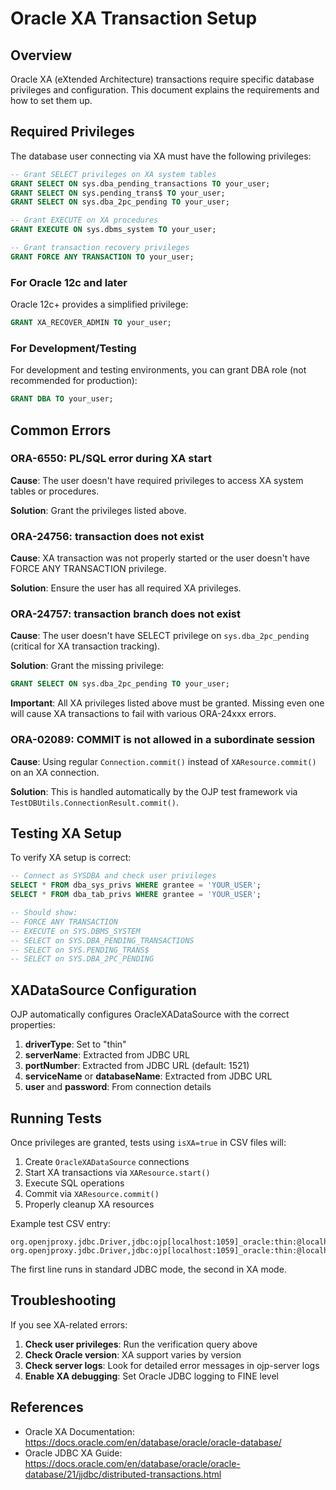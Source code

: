 # Oracle XA Transaction Setup

## Overview

Oracle XA (eXtended Architecture) transactions require specific database privileges and configuration. This document explains the requirements and how to set them up.

## Required Privileges

The database user connecting via XA must have the following privileges:

```sql
-- Grant SELECT privileges on XA system tables
GRANT SELECT ON sys.dba_pending_transactions TO your_user;
GRANT SELECT ON sys.pending_trans$ TO your_user;
GRANT SELECT ON sys.dba_2pc_pending TO your_user;

-- Grant EXECUTE on XA procedures
GRANT EXECUTE ON sys.dbms_system TO your_user;

-- Grant transaction recovery privileges
GRANT FORCE ANY TRANSACTION TO your_user;
```

### For Oracle 12c and later

Oracle 12c+ provides a simplified privilege:

```sql
GRANT XA_RECOVER_ADMIN TO your_user;
```

### For Development/Testing

For development and testing environments, you can grant DBA role (not recommended for production):

```sql
GRANT DBA TO your_user;
```

## Common Errors

### ORA-6550: PL/SQL error during XA start

**Cause**: The user doesn't have required privileges to access XA system tables or procedures.

**Solution**: Grant the privileges listed above.

### ORA-24756: transaction does not exist

**Cause**: XA transaction was not properly started or the user doesn't have FORCE ANY TRANSACTION privilege.

**Solution**: Ensure the user has all required XA privileges.

### ORA-24757: transaction branch does not exist

**Cause**: The user doesn't have SELECT privilege on `sys.dba_2pc_pending` (critical for XA transaction tracking).

**Solution**: Grant the missing privilege:
```sql
GRANT SELECT ON sys.dba_2pc_pending TO your_user;
```

**Important**: All XA privileges listed above must be granted. Missing even one will cause XA transactions to fail with various ORA-24xxx errors.

### ORA-02089: COMMIT is not allowed in a subordinate session

**Cause**: Using regular `Connection.commit()` instead of `XAResource.commit()` on an XA connection.

**Solution**: This is handled automatically by the OJP test framework via `TestDBUtils.ConnectionResult.commit()`.

## Testing XA Setup

To verify XA setup is correct:

```sql
-- Connect as SYSDBA and check user privileges
SELECT * FROM dba_sys_privs WHERE grantee = 'YOUR_USER';
SELECT * FROM dba_tab_privs WHERE grantee = 'YOUR_USER';

-- Should show:
-- FORCE ANY TRANSACTION
-- EXECUTE on SYS.DBMS_SYSTEM
-- SELECT on SYS.DBA_PENDING_TRANSACTIONS
-- SELECT on SYS.PENDING_TRANS$
-- SELECT on SYS.DBA_2PC_PENDING
```

## XADataSource Configuration

OJP automatically configures OracleXADataSource with the correct properties:

1. **driverType**: Set to "thin"
2. **serverName**: Extracted from JDBC URL
3. **portNumber**: Extracted from JDBC URL (default: 1521)
4. **serviceName** or **databaseName**: Extracted from JDBC URL
5. **user** and **password**: From connection details

## Running Tests

Once privileges are granted, tests using `isXA=true` in CSV files will:

1. Create `OracleXADataSource` connections
2. Start XA transactions via `XAResource.start()`
3. Execute SQL operations
4. Commit via `XAResource.commit()`
5. Properly cleanup XA resources

Example test CSV entry:
```csv
org.openjproxy.jdbc.Driver,jdbc:ojp[localhost:1059]_oracle:thin:@localhost:1521/XEPDB1,testuser,testpass,false
org.openjproxy.jdbc.Driver,jdbc:ojp[localhost:1059]_oracle:thin:@localhost:1521/XEPDB1,testuser,testpass,true
```

The first line runs in standard JDBC mode, the second in XA mode.

## Troubleshooting

If you see XA-related errors:

1. **Check user privileges**: Run the verification query above
2. **Check Oracle version**: XA support varies by version
3. **Check server logs**: Look for detailed error messages in ojp-server logs
4. **Enable XA debugging**: Set Oracle JDBC logging to FINE level

## References

- Oracle XA Documentation: https://docs.oracle.com/en/database/oracle/oracle-database/
- Oracle JDBC XA Guide: https://docs.oracle.com/en/database/oracle/oracle-database/21/jjdbc/distributed-transactions.html
